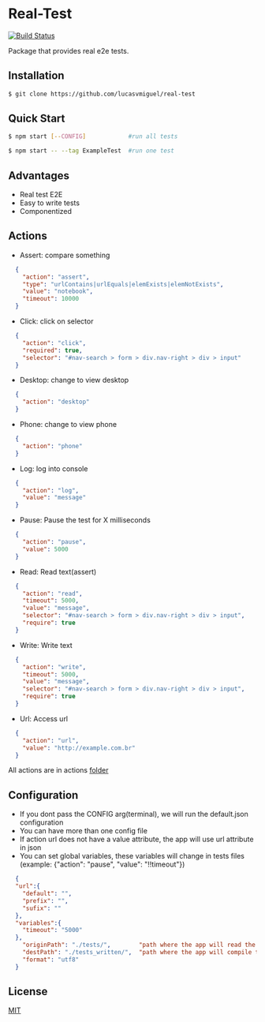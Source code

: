 # Real-Test
[![Build Status](https://travis-ci.org/lucasvmiguel/real-test.svg?branch=master)](https://travis-ci.org/lucasvmiguel/real-test)

Package that provides real e2e tests.

## Installation

```bash
$ git clone https://github.com/lucasvmiguel/real-test
```

## Quick Start

```bash
$ npm start [--CONFIG]            #run all tests

$ npm start -- --tag ExampleTest  #run one test
```

## Advantages

* Real test E2E
* Easy to write tests
* Componentized

## Actions

* Assert: compare something
```json
  {
    "action": "assert",
    "type": "urlContains|urlEquals|elemExists|elemNotExists",
    "value": "notebook",
    "timeout": 10000
  }
```
* Click: click on selector
```json
  {
    "action": "click",
    "required": true,
    "selector": "#nav-search > form > div.nav-right > div > input"
  }
```
* Desktop: change to view desktop
```json
  {
    "action": "desktop"
  }
```
* Phone: change to view phone
```json
  {
    "action": "phone"
  }
```
* Log: log into console
```json
  {
    "action": "log",
    "value": "message"
  }
```
* Pause: Pause the test for X milliseconds
```json
  {
    "action": "pause",
    "value": 5000
  }
```
* Read: Read text(assert)
```json
  {
    "action": "read",
    "timeout": 5000,
    "value": "message",
    "selector": "#nav-search > form > div.nav-right > div > input",
    "require": true
  }
```
* Write: Write text
```json
  {
    "action": "write",
    "timeout": 5000,
    "value": "message",
    "selector": "#nav-search > form > div.nav-right > div > input",
    "require": true
  }
```
* Url: Access url
```json
  {
    "action": "url",
    "value": "http://example.com.br"
  }
```

All actions are in actions [folder](actions)

## Configuration

* If you dont pass the CONFIG arg(terminal), we will run the default.json configuration
* You can have more than one config file
* If action url does not have a value attribute, the app will use url attribute in json
* You can set global variables, these variables will change in tests files (example: {"action": "pause", "value": "!!timeout"})
```json
  {
  "url":{
    "default": "",
    "prefix": "",
    "sufix": ""
  },
  "variables":{
    "timeout": "5000"
  },
    "originPath": "./tests/",        "path where the app will read the tests"
    "destPath": "./tests_written/",  "path where the app will compile the tests"
    "format": "utf8"
  }
```

## License

  [MIT](LICENSE)
